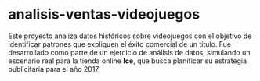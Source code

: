 # analisis-ventas-videojuegos
Este proyecto analiza datos históricos sobre videojuegos con el objetivo de identificar patrones que expliquen el éxito comercial de un título. Fue desarrollado como parte de un ejercicio de análisis de datos, simulando un escenario real para la tienda online **Ice**, que busca planificar su estrategia publicitaria para el año 2017.
